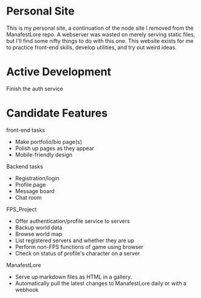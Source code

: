# Personal Site

This is my personal site, a continuation of the node site I removed from the ManafestLore repo.
A webserver was wasted on merely serving static files, but I'll find some nifty things to do with this one. This website exists for me to practice front-end skills, develop utilities, and try out weird ideas.


# Active Development

Finish the auth service

# Candidate Features

front-end tasks
- Make portfolio/bio page(s)
- Polish up pages as they appear
- Mobile-friendly design

Backend tasks
- Registration/login
- Profile page
- Message board
- Chat room

FPS_Project
- Offer authentication/profile service to servers
- Backup world data 
- Browse world map
- List registered servers and whether they are up
- Perform non-FPS functions of game using browser
- Check on status of profile's character on a server

ManafestLore
- Serve up markdown files as HTML in a gallery.
- Automatically pull the latest changes to ManafestLore daily or with a webhook
